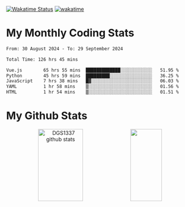 [![Wakatime Status](https://github.com/noopurphalak/noopurphalak/workflows/wakatime-status-update/badge.svg)](https://github.com/noopurphalak/noopurphalak/actions/workflows/main.yml)
[![wakatime](https://wakatime.com/badge/user/80ace140-ef40-4fdd-b8ed-f3be3d2e1aea.svg)](https://wakatime.com/@80ace140-ef40-4fdd-b8ed-f3be3d2e1aea)

# My Monthly Coding Stats

<!--START_SECTION:waka-->

```txt
From: 30 August 2024 - To: 29 September 2024

Total Time: 126 hrs 45 mins

Vue.js        65 hrs 55 mins  █████████████░░░░░░░░░░░░   51.95 %
Python        45 hrs 59 mins  █████████░░░░░░░░░░░░░░░░   36.25 %
JavaScript    7 hrs 38 mins   █▓░░░░░░░░░░░░░░░░░░░░░░░   06.03 %
YAML          1 hr 58 mins    ▒░░░░░░░░░░░░░░░░░░░░░░░░   01.56 %
HTML          1 hr 54 mins    ▒░░░░░░░░░░░░░░░░░░░░░░░░   01.51 %
```

<!--END_SECTION:waka-->

# My Github Stats
<div style="text-align: center;">
  <img width="49%" height="195px" src="https://github-readme-stats-sigma-five.vercel.app/api?username=noopurphalak&show_icons=true&count_private=true&hide_border=true&title_color=ecf2f8&icon_color=0d1117&text_color=FFFFFF&bg_color=0d1117" alt="DGS1337 github stats" />
  <img width="41%" height="195px" src="https://github-readme-stats-sigma-five.vercel.app/api/top-langs/?username=noopurphalak&layout=compact&hide_border=true&title_color=ecf2f8&text_color=FFFFFF&bg_color=0d1117" />
</div>
